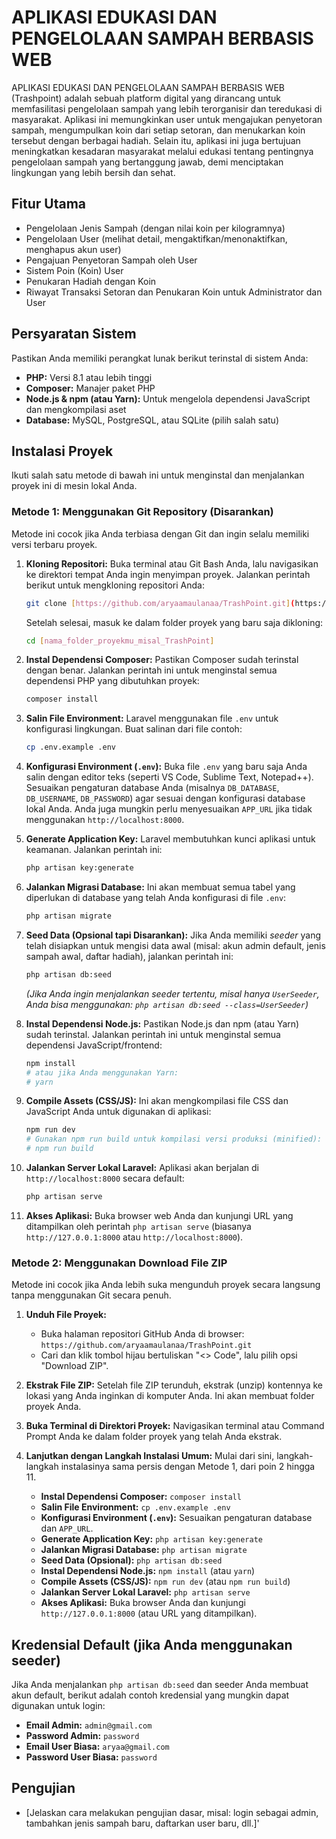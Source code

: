 # APLIKASI EDUKASI DAN PENGELOLAAN SAMPAH BERBASIS WEB

APLIKASI EDUKASI DAN PENGELOLAAN SAMPAH BERBASIS WEB (Trashpoint) adalah sebuah platform digital yang dirancang untuk memfasilitasi pengelolaan sampah yang lebih terorganisir dan teredukasi di masyarakat. Aplikasi ini memungkinkan user untuk mengajukan penyetoran sampah, mengumpulkan koin dari setiap setoran, dan menukarkan koin tersebut dengan berbagai hadiah. Selain itu, aplikasi ini juga bertujuan meningkatkan kesadaran masyarakat melalui edukasi tentang pentingnya pengelolaan sampah yang bertanggung jawab, demi menciptakan lingkungan yang lebih bersih dan sehat.

## Fitur Utama

* Pengelolaan Jenis Sampah (dengan nilai koin per kilogramnya)
* Pengelolaan User (melihat detail, mengaktifkan/menonaktifkan, menghapus akun user)
* Pengajuan Penyetoran Sampah oleh User
* Sistem Poin (Koin) User
* Penukaran Hadiah dengan Koin
* Riwayat Transaksi Setoran dan Penukaran Koin untuk Administrator dan User

## Persyaratan Sistem

Pastikan Anda memiliki perangkat lunak berikut terinstal di sistem Anda:

* **PHP:** Versi 8.1 atau lebih tinggi
* **Composer:** Manajer paket PHP
* **Node.js & npm (atau Yarn):** Untuk mengelola dependensi JavaScript dan mengkompilasi aset
* **Database:** MySQL, PostgreSQL, atau SQLite (pilih salah satu)

## Instalasi Proyek

Ikuti salah satu metode di bawah ini untuk menginstal dan menjalankan proyek ini di mesin lokal Anda.

### Metode 1: Menggunakan Git Repository (Disarankan)

Metode ini cocok jika Anda terbiasa dengan Git dan ingin selalu memiliki versi terbaru proyek.

1.  **Kloning Repositori:**
    Buka terminal atau Git Bash Anda, lalu navigasikan ke direktori tempat Anda ingin menyimpan proyek. Jalankan perintah berikut untuk mengkloning repositori Anda:
    ```bash
    git clone [https://github.com/aryaamaulanaa/TrashPoint.git](https://github.com/aryaamaulanaa/TrashPoint.git)
    ```
    Setelah selesai, masuk ke dalam folder proyek yang baru saja dikloning:
    ```bash
    cd [nama_folder_proyekmu_misal_TrashPoint]
    ```

2.  **Instal Dependensi Composer:**
    Pastikan Composer sudah terinstal dengan benar. Jalankan perintah ini untuk menginstal semua dependensi PHP yang dibutuhkan proyek:
    ```bash
    composer install
    ```

3.  **Salin File Environment:**
    Laravel menggunakan file `.env` untuk konfigurasi lingkungan. Buat salinan dari file contoh:
    ```bash
    cp .env.example .env
    ```

4.  **Konfigurasi Environment (`.env`):**
    Buka file `.env` yang baru saja Anda salin dengan editor teks (seperti VS Code, Sublime Text, Notepad++). Sesuaikan pengaturan database Anda (misalnya `DB_DATABASE`, `DB_USERNAME`, `DB_PASSWORD`) agar sesuai dengan konfigurasi database lokal Anda. Anda juga mungkin perlu menyesuaikan `APP_URL` jika tidak menggunakan `http://localhost:8000`.

5.  **Generate Application Key:**
    Laravel membutuhkan kunci aplikasi untuk keamanan. Jalankan perintah ini:
    ```bash
    php artisan key:generate
    ```

6.  **Jalankan Migrasi Database:**
    Ini akan membuat semua tabel yang diperlukan di database yang telah Anda konfigurasi di file `.env`:
    ```bash
    php artisan migrate
    ```

7.  **Seed Data (Opsional tapi Disarankan):**
    Jika Anda memiliki *seeder* yang telah disiapkan untuk mengisi data awal (misal: akun admin default, jenis sampah awal, daftar hadiah), jalankan perintah ini:
    ```bash
    php artisan db:seed
    ```
    *(Jika Anda ingin menjalankan seeder tertentu, misal hanya `UserSeeder`, Anda bisa menggunakan: `php artisan db:seed --class=UserSeeder`)*

8.  **Instal Dependensi Node.js:**
    Pastikan Node.js dan npm (atau Yarn) sudah terinstal. Jalankan perintah ini untuk menginstal semua dependensi JavaScript/frontend:
    ```bash
    npm install
    # atau jika Anda menggunakan Yarn:
    # yarn
    ```

9.  **Compile Assets (CSS/JS):**
    Ini akan mengkompilasi file CSS dan JavaScript Anda untuk digunakan di aplikasi:
    ```bash
    npm run dev
    # Gunakan npm run build untuk kompilasi versi produksi (minified):
    # npm run build
    ```

10. **Jalankan Server Lokal Laravel:**
    Aplikasi akan berjalan di `http://localhost:8000` secara default:
    ```bash
    php artisan serve
    ```

11. **Akses Aplikasi:**
    Buka browser web Anda dan kunjungi URL yang ditampilkan oleh perintah `php artisan serve` (biasanya `http://127.0.0.1:8000` atau `http://localhost:8000`).

### Metode 2: Menggunakan Download File ZIP

Metode ini cocok jika Anda lebih suka mengunduh proyek secara langsung tanpa menggunakan Git secara penuh.

1.  **Unduh File Proyek:**
    * Buka halaman repositori GitHub Anda di browser: `https://github.com/aryaamaulanaa/TrashPoint.git`
    * Cari dan klik tombol hijau bertuliskan "<> Code", lalu pilih opsi "Download ZIP".

2.  **Ekstrak File ZIP:**
    Setelah file ZIP terunduh, ekstrak (unzip) kontennya ke lokasi yang Anda inginkan di komputer Anda. Ini akan membuat folder proyek Anda.

3.  **Buka Terminal di Direktori Proyek:**
    Navigasikan terminal atau Command Prompt Anda ke dalam folder proyek yang telah Anda ekstrak.

4.  **Lanjutkan dengan Langkah Instalasi Umum:**
    Mulai dari sini, langkah-langkah instalasinya sama persis dengan Metode 1, dari poin 2 hingga 11.
    * **Instal Dependensi Composer:** `composer install`
    * **Salin File Environment:** `cp .env.example .env`
    * **Konfigurasi Environment (`.env`):** Sesuaikan pengaturan database dan `APP_URL`.
    * **Generate Application Key:** `php artisan key:generate`
    * **Jalankan Migrasi Database:** `php artisan migrate`
    * **Seed Data (Opsional):** `php artisan db:seed`
    * **Instal Dependensi Node.js:** `npm install` (atau `yarn`)
    * **Compile Assets (CSS/JS):** `npm run dev` (atau `npm run build`)
    * **Jalankan Server Lokal Laravel:** `php artisan serve`
    * **Akses Aplikasi:** Buka browser Anda dan kunjungi `http://127.0.0.1:8000` (atau URL yang ditampilkan).

## Kredensial Default (jika Anda menggunakan seeder)

Jika Anda menjalankan `php artisan db:seed` dan seeder Anda membuat akun default, berikut adalah contoh kredensial yang mungkin dapat digunakan untuk login:

* **Email Admin:** `admin@gmail.com`
* **Password Admin:** `password`
* **Email User Biasa:** `aryaa@gmail.com`
* **Password User Biasa:** `password`

## Pengujian

* [Jelaskan cara melakukan pengujian dasar, misal: login sebagai admin, tambahkan jenis sampah baru, daftarkan user baru, dll.]'


